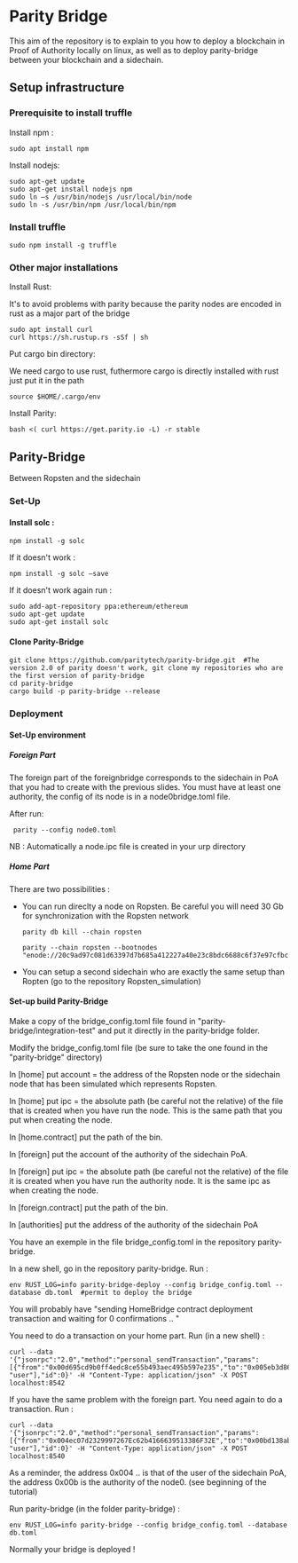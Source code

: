 # Parity Bridge

This aim of the repository is to explain to you how to deploy a blockchain in Proof of Authority locally on linux, as well as to deploy parity-bridge between your blockchain and a sidechain.

## Setup infrastructure

### Prerequisite to install truffle 

Install npm :

    sudo apt install npm
    
Install nodejs:

    sudo apt-get update
    sudo apt-get install nodejs npm
    sudo ln –s /usr/bin/nodejs /usr/local/bin/node
    sudo ln -s /usr/bin/npm /usr/local/bin/npm

### Install truffle

    sudo npm install -g truffle 

### Other major installations

Install Rust:

It's to avoid problems with parity because the parity nodes are encoded in rust as a major part of the bridge

    sudo apt install curl
    curl https://sh.rustup.rs -sSf | sh 
    
Put cargo bin directory:

We need cargo to use rust, futhermore cargo is directly installed with rust just put it in the path

    source $HOME/.cargo/env 

Install Parity:

    bash <( curl https://get.parity.io -L) -r stable

## Parity-Bridge

Between Ropsten and the sidechain

### Set-Up

#### Install solc :

    npm install -g solc
    
If it doesn't work :

    npm install -g solc –save

If it doesn't work again run :
 
    sudo add-apt-repository ppa:ethereum/ethereum
    sudo apt-get update
    sudo apt-get install solc


#### Clone Parity-Bridge

    git clone https://github.com/paritytech/parity-bridge.git  #The version 2.0 of parity doesn't work, git clone my repositories who are the first version of parity-bridge 
    cd parity-bridge
    cargo build -p parity-bridge --release
    
### Deployment

#### Set-Up environment

##### Foreign Part

The foreign part of the foreignbridge corresponds to the sidechain in PoA that you had to create with the previous slides.
You must have at least one authority, the config of its node is in a node0bridge.toml file.

After run: 

     parity --config node0.toml 
     
NB : Automatically a node.ipc file is created in your urp directory

##### Home Part

There are two possibilities :

* You can run direclty a node on Ropsten. Be careful you will need 30 Gb for synchronization with the Ropsten network
    
      parity db kill --chain ropsten

      parity --chain ropsten --bootnodes "enode://20c9ad97c081d63397d7b685a412227a40e23c8bdc6688c6f37e97cfbc22d2b4d1db1510d8f61e6a8866ad7f0e17c02b14182d37ea7c3c8b9c2683aeb6b733a1@52.169.14.227:30303,enode://6ce05930c72abc632c58e2e4324f7c7ea478cec0ed4fa2528982cf34483094e9cbc9216e7aa349691242576d552a2a56aaeae426c5303ded677ce455ba1acd9d@13.84.180.240:30303“ 


* You can setup a second sidechain who are exactly the same setup than Ropten (go to the repository Ropsten_simulation)

    
#### Set-up build Parity-Bridge

Make a copy of the bridge_config.toml file found in "parity-bridge/integration-test" and put it directly in the parity-bridge folder.

Modify the bridge_config.toml file (be sure to take the one found in the "parity-bridge" directory)

In [home] put account = the address of the Ropsten node or the sidechain node that has been simulated which represents Ropsten.

In [home] put ipc = the absolute path (be careful not the relative) of the file that is created when you have run the node. This is the same path that you put when creating the node.

In [home.contract] put the path of the bin.

In [foreign] put the account of the authority of the sidechain PoA.

In [foreign] put ipc = the absolute path (be careful not the relative) of the file it is created when you have run the authority node.
It is the same ipc as when creating the node.

In [foreign.contract] put the path of the bin.

In [authorities] put the address of the authority of the sidechain PoA

You have an exemple in the file bridge_config.toml in the repository parity-bridge.

In a new shell, go in the repository parity-bridge. Run :

    env RUST_LOG=info parity-bridge-deploy --config bridge_config.toml --database db.toml  #permit to deploy the bridge
    
You will probably have "sending HomeBridge contract deployment transaction and waiting for 0 confirmations .. "

You need to do a transaction on your home part. Run (in a new shell) :

    curl --data '{"jsonrpc":"2.0","method":"personal_sendTransaction","params":[{"from":"0x00d695cd9b0ff4edc8ce55b493aec495b597e235","to":"0x005eb3d86d6c987860fbc95ab97da69ee6b6118e","value":"0xde0b6b3a7640000"}, "user"],"id":0}' -H "Content-Type: application/json" -X POST localhost:8542

If you have the same problem with the foreign part. You need again to do a transaction. Run : 

    curl --data '{"jsonrpc":"2.0","method":"personal_sendTransaction","params":[{"from":"0x004ec07d2329997267Ec62b4166639513386F32E","to":"0x00bd138abd70e2f00903268f3db08f2d25677c9e","value":"0xde0b6b3a7640000"}, "user"],"id":0}' -H "Content-Type: application/json" -X POST localhost:8540

As a reminder, the address 0x004 .. is that of the user of the sidechain PoA, the address 0x00b is the authority of the node0. (see beginning of the tutorial)

Run parity-bridge (in the folder parity-bridge) :

    env RUST_LOG=info parity-bridge --config bridge_config.toml --database db.toml 
    
Normally your bridge is deployed ! 











    








